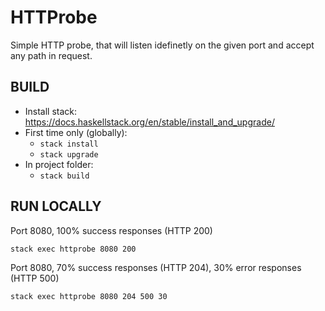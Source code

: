 # HTTProbe
Simple HTTP probe, that will listen idefinetly on the given port and accept any path in request.

## BUILD
- Install stack: https://docs.haskellstack.org/en/stable/install_and_upgrade/
- First time only (globally):
  - ```stack install```
  - ```stack upgrade```
- In project folder:
  - ```stack build```

## RUN LOCALLY
Port 8080, 100% success responses (HTTP 200)
```
stack exec httprobe 8080 200
```

Port 8080, 70% success responses (HTTP 204), 30% error responses (HTTP 500)
```
stack exec httprobe 8080 204 500 30
```
